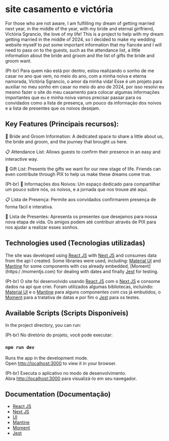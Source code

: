 # site casamento e victória

For those who are not aware, I am fulfilling my dream of getting married next year, in the middle of the year, with my bride and eternal girlfriend, Victória Sgrancio, the love of my life! This is a project to help with my dream getting married in the middle of 2024, so I decided to make my wedding website myself to put some
important information that my fiancée and I will need to pass on to the guests, such as the attendance list,
a little information about the bride and groom and the list of gifts the bride and groom want.

(Pt-br)
Para quem não está por dentro, estou realizando o sonho de me casar no ano que vem, no meio do ano, com a minha 
noiva e eterna namorada, Victória Sgrancio, o amor da minha vida! Esse é um projeto para auxiliar no meu sonho 
em casar no meio do ano de 2024, por isso resolvi eu mesmo fazer o site do meu casamento para colocar algumas 
informações importantes que eu e minha noiva vamos precisar passar para os convidados como a lista de presença, 
um pouco da informação dos noivos e a lista de presentes que os noivos desejam.
## Key Features (Principais recursos):

💑 Bride and Groom Information: A dedicated space to share a little about us, the bride and groom, and the journey that brought us here.

📋 Attendance List: Allows guests to confirm their presence in an easy and interactive way.

🎁 Gift List: Presents the gifts we want for our new stage of life. Friends can even
contribute through PIX to help us make these dreams come true.

(Pt-br)
💑 Informações dos Noivos: Um espaço dedicado para compartilhar um pouco sobre nós, os noivos, e a jornada que 
nos trouxe até aqui.

📋 Lista de Presença: Permite aos convidados confirmarem presença de forma fácil e interativa.

🎁 Lista de Presentes: Apresenta os presentes que desejamos para nossa nova etapa de vida. Os amigos podem até 
contribuir através de PIX para nos ajudar a realizar esses sonhos.

## Technologies used (Tecnologias utilizadas)

The site was developed using [React JS](https://pt-br.reactjs.org/) with [Next JS](https://nextjs.org/docs) and consumes data from the api I created. Some libraries were used, including: [Material UI](https://mui.com) and [Mantine](https://mantine.dev) for some components with css already embedded, [Moment](https:/ /momentjs.com) for dealing with dates and finally [Jest](https://jestjs.io/pt-BR/) for testing.

(Pt-br)
O site foi desenvolvido usando [React JS](https://pt-br.reactjs.org/) com o [Next JS](https://nextjs.org/docs) e consome dados na api que criei. Foram utilizados algumas bibliotecas, incluindo: [Material UI](https://mui.com) e o [Mantine](https://mantine.dev) para alguns componentes com css já embutidos, o [Moment](https://momentjs.com) para a tratativa de datas e por fim o [Jest](https://jestjs.io/pt-BR/) para os testes.

## Available Scripts (Scripts Disponíveis)

In the project directory, you can run:

(Pt-br)
No diretório do projeto, você pode executar:
### `npm run dev`

Runs the app in the development mode.\
Open [http://localhost:3000](http://localhost:3000) to view it in your browser.

(Pt-br)
Executa o aplicativo no modo de desenvolvimento.\
Abra [http://localhost:3000](http://localhost:3000) para visualizá-lo em seu navegador.

## Documentation (Documentação)
- [React JS](https://reactnative.dev/docs/environment-setup)
- [Next JS](https://nextjs.org/docs)
- [UI](https://mui.com)
- [Mantine](https://mantine.dev)
- [Moment](https://momentjs.com) 
- [Jest](https://jestjs.io/pt-BR/)